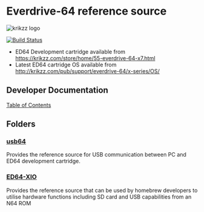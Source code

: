# Everdrive-64 reference source
![krikzz logo](http://krikzz.com/pub/support/var/stickers/krikzz.png)

[![Build Status](https://dev.azure.com/n64-tools/N64-Tools/_apis/build/status/N64-tools.ED64?branchName=develop)](https://dev.azure.com/n64-tools/N64-Tools/_build/latest?definitionId=8&branchName=develop)

* ED64 Development cartridge available from https://krikzz.com/store/home/55-everdrive-64-x7.html
* Latest ED64 cartridge OS available from http://krikzz.com/pub/support/everdrive-64/x-series/OS/

## Developer Documentation
 [Table of Contents](docs/tableofcontents.md)

## Folders
### [usb64](usb64)
Provides the reference source for USB communication between PC and ED64 development cartridge.


### [ED64-XIO](ED64-XIO)
Provides the reference source that can be used by homebrew developers to utilise hardware functions including SD card and USB capabilities from an N64 ROM
